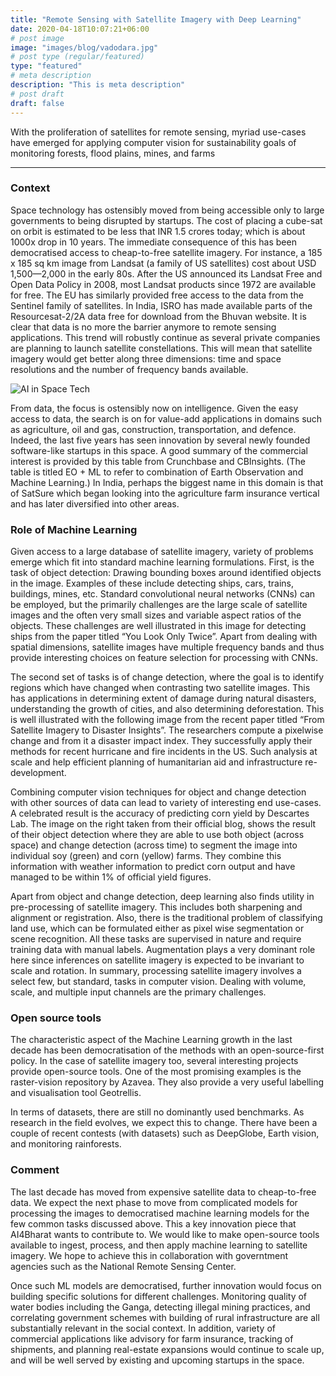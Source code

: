 ```yaml
---
title: "Remote Sensing with Satellite Imagery with Deep Learning"
date: 2020-04-18T10:07:21+06:00
# post image
image: "images/blog/vadodara.jpg"
# post type (regular/featured)
type: "featured"
# meta description
description: "This is meta description"
# post draft
draft: false
---
```



With the proliferation of satellites for remote sensing, myriad use-cases have emerged for applying computer vision for sustainability goals of monitoring forests, flood plains, mines, and farms 

---

### Context

Space technology has ostensibly moved from being accessible only to large governments to being disrupted by startups. The cost of placing a cube-sat on orbit is estimated to be less that INR 1.5 crores today; which is about 1000x drop in 10 years. The immediate consequence of this has been democratised access to cheap-to-free satellite imagery. For instance, a 185 x 185 sq km image from Landsat (a family of US satellites) cost about USD 1,500—2,000 in the early 80s. After the US announced its Landsat Free and Open Data Policy in 2008, most Landsat products since 1972 are available for free.  The EU has similarly provided free access to the data from the Sentinel family of satellites. In India, ISRO has made available parts of the Resourcesat-2/2A data free for download from the Bhuvan website. It is clear that data is no more the barrier anymore to remote sensing applications. This trend will robustly continue as several private companies are planning to launch satellite constellations. This will mean that satellite imagery would get better along three dimensions: time and space resolutions and the number of frequency bands available.

![AI in Space Tech](../../images/blog/ai-in-space-technology-an-overview.png)

From data, the focus is ostensibly now on intelligence. Given the easy access to data, the search is on for value-add applications in domains such as agriculture, oil and gas, construction, transportation, and defence. Indeed, the last five years has seen innovation by several newly founded software-like startups in this space. A good summary of the commercial interest is provided by this table from Crunchbase and CBInsights. (The table is titled EO + ML to refer to combination of Earth Observation and Machine Learning.) In India, perhaps the biggest name in this domain is that of SatSure which began looking into the agriculture farm insurance vertical and has later diversified into other areas.

### Role of Machine Learning

Given access to a large database of satellite imagery, variety of problems emerge which fit into standard machine learning formulations. First, is the task of object detection: Drawing bounding boxes around identified objects in the image. Examples of these include detecting ships, cars, trains, buildings, mines, etc. Standard convolutional neural networks (CNNs) can be employed, but the primarily challenges are the large scale of satellite images and the often very small sizes and variable aspect ratios of the objects. These challenges are well illustrated in this image for detecting ships from the paper titled “You Look Only Twice”. Apart from dealing with spatial dimensions, satellite images have multiple frequency bands and thus provide interesting choices on feature selection for processing with CNNs. 

The second set of tasks is of change detection, where the goal is to identify regions which have changed when contrasting two satellite images. This has applications in determining extent of damage during natural disasters, understanding the growth of cities, and also determining deforestation. This is well illustrated with the following image from the recent paper titled “From Satellite Imagery to Disaster Insights”. The researchers compute a pixelwise change and from it a disaster impact index. They successfully apply their methods for recent hurricane and fire incidents in the US. Such analysis at scale and help efficient planning of humanitarian aid and infrastructure re-development. 

Combining computer vision techniques for object and change detection with other sources of data can lead to variety of interesting end use-cases. A celebrated result is the accuracy of predicting corn yield by Descartes Lab. The image on the right taken from their official blog, shows the result of their object detection where they are able to use both object (across space) and change detection (across time) to segment the image into individual soy (green) and corn (yellow) farms. They combine this information with weather information to predict corn output and have managed to be within 1% of official yield figures. 

Apart from object and change detection, deep learning also finds utility in pre-processing of satellite imagery. This includes both sharpening and alignment or registration. Also, there is the traditional problem of classifying land use, which can be formulated either as pixel wise segmentation or scene recognition. All these tasks are supervised in nature and require training data with manual labels. Augmentation plays a very dominant role here since inferences on satellite imagery is expected to be invariant to scale and rotation. In summary, processing satellite imagery involves a select few, but standard, tasks in computer vision. Dealing with volume, scale, and multiple input channels are the primary challenges. 

### Open source tools

The characteristic aspect of the Machine Learning growth in the last decade has been democratisation of the methods with an open-source-first policy. In the case of satellite imagery too, several interesting projects provide open-source tools. One of the most promising examples is the raster-vision repository by Azavea. They also provide a very useful labelling and visualisation tool Geotrellis.

In terms of datasets, there are still no dominantly used benchmarks. As research in the field evolves, we expect this to change. There have been a couple of recent contests (with datasets) such as DeepGlobe, Earth vision, and monitoring rainforests. 

 
### Comment

The last decade has moved from expensive satellite data to cheap-to-free data. We expect the next phase to move from complicated models for processing the images to democratised machine learning models for the few common tasks discussed above. This a key innovation piece that AI4Bharat wants to contribute to. We would like to make open-source tools available to ingest, process, and then apply machine learning to satellite imagery. We hope to achieve this in collaboration with governtment agencies such as the National Remote Sensing Center.

Once such ML models are democratised, further innovation would focus on building specific solutions for different challenges. Monitoring quality of water bodies including the Ganga, detecting illegal mining practices, and correlating government schemes with building of rural infrastructure are all substantially relevant in the social context. In addition, variety of commercial applications like advisory for farm insurance, tracking of shipments, and planning real-estate expansions would continue to scale up, and will be well served by existing and upcoming startups in the space. 